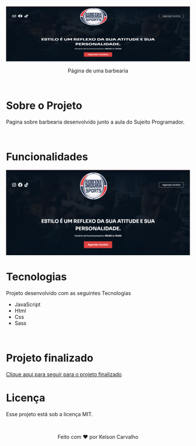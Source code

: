 <p align="center">
  <img src=".github/preview.png" width="100%" height="150">  
</p>

<p align="center">
  Página de uma barbearia 
</p>

<br>
<h1>Sobre o Projeto</h1>
<p>Pagina sobre barbearia desenvolvido junto a aula do Sujeito Programador. </p>

<br>

<h1>Funcionalidades</h1>

<img src=".github/preview.png">

<br>

<h1>Tecnologias</h1>
<p>Projeto desenvolvido com as seguintes Tecnologias</p>

<ul>
    <li>JavaScript</li>
    <li>Html</li>
    <li>Css</li>  
    <li>Sass</li>    
</ul>

<br>

<h1>Projeto finalizado</h1>
<p><a href="" target="_blank">Clique aqui para seguir para o projeto finalizado</a></p>

<h1>Licença</h1>
<p>Esse projeto está sob a licença MIT.</p>


<br>
<p align="center">Feito com ❤️ por Kelson Carvalho</p>
